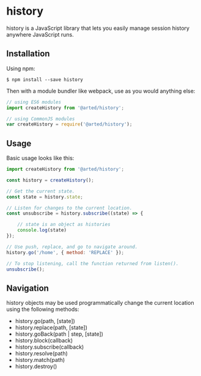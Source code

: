# history
history is a JavaScript library that lets you easily manage session history anywhere JavaScript runs.

## Installation
Using npm:

```shell
$ npm install --save history
```

Then with a module bundler like webpack, use as you would anything else:

```javascript
// using ES6 modules
import createHistory from '@arted/history';

// using CommonJS modules
var createHistory = require('@arted/history');
```


## Usage
Basic usage looks like this:

```javascript
import createHistory from '@arted/history';

const history = createHistory();

// Get the current state.
const state = history.state;

// Listen for changes to the current location.
const unsubscribe = history.subscribe((state) => {

    // state is an object as histories
    console.log(state)
});

// Use push, replace, and go to navigate around.
history.go('/home', { method: 'REPLACE' });

// To stop listening, call the function returned from listen().
unsubscribe();
```


## Navigation
history objects may be used programmatically change the current location using the following methods:

* history.go(path, [state])
* history.replace(path, [state])
* history.goBack(path | step, [state])
* history.block(callback)
* history.subscribe(callback)
* history.resolve(path)
* history.match(path)
* history.destroy()
